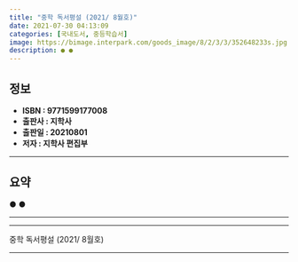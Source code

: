 ```yaml
---
title: "중학 독서평설 (2021/ 8월호)"
date: 2021-07-30 04:13:09
categories: [국내도서, 중등학습서]
image: https://bimage.interpark.com/goods_image/8/2/3/3/352648233s.jpg
description: ● ●
---
```


## **정보**

- **ISBN : 9771599177008**
- **출판사 : 지학사**
- **출판일 : 20210801**
- **저자 : 지학사 편집부**

------



## **요약**

●  ●  

------



------


중학 독서평설 (2021/ 8월호) 

------


